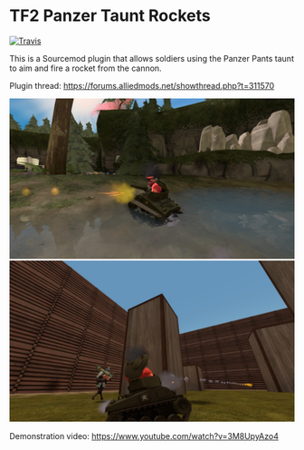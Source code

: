 # TF2 Panzer Taunt Rockets

[![Travis](https://img.shields.io/travis/geominorai/panzerrockets.svg?style=flat-square)](https://travis-ci.org/geominorai/panzerrockets)

This is a Sourcemod plugin that allows soldiers using the Panzer Pants taunt to aim and fire a rocket from the cannon.

Plugin thread: https://forums.alliedmods.net/showthread.php?t=311570

![Screenshot 1](./screenshots/01.jpg) ![Screenshot 2](./screenshots/02.jpg)

Demonstration video:
https://www.youtube.com/watch?v=3M8UpyAzo4
